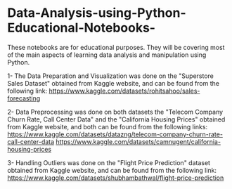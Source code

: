 # Data-Analysis-using-Python-Educational-Notebooks-
These notebooks are for educational purposes. 
They will be covering most of the main aspects of learning data analysis and manipulation using Python.


1- The Data Preparation and Visualization was done on the "Superstore Sales Dataset" obtained from Kaggle website, and can be found from the following link:
https://www.kaggle.com/datasets/rohitsahoo/sales-forecasting

2- Data Preprocessing was done on both datasets the "Telecom Company Churn Rate, Call Center Data" and the "California Housing Prices" obtained from Kaggle website, and both can be found from the following links:
https://www.kaggle.com/datasets/datazng/telecom-company-churn-rate-call-center-data
https://www.kaggle.com/datasets/camnugent/california-housing-prices

3- Handling Outliers was done on the "Flight Price Prediction" dataset obtained from Kaggle website, and can be found from the following link:
https://www.kaggle.com/datasets/shubhambathwal/flight-price-prediction
